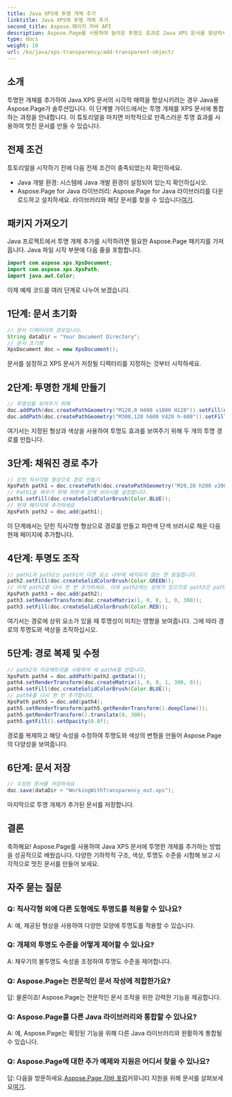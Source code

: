 ```yaml
---
title: Java XPS에 투명 개체 추가
linktitle: Java XPS에 투명 개체 추가
second_title: Aspose.페이지 자바 API
description: Aspose.Page를 사용하여 놀라운 투명도 효과로 Java XPS 문서를 향상하세요. 투명한 개체를 추가하려면 단계별 가이드를 따르세요.
type: docs
weight: 10
url: /ko/java/xps-transparency/add-transparent-object/
---
```

## 소개
투명한 개체를 추가하여 Java XPS 문서의 시각적 매력을 향상시키려는 경우 Java용 Aspose.Page가 솔루션입니다. 이 단계별 가이드에서는 투명 개체를 XPS 문서에 통합하는 과정을 안내합니다. 이 튜토리얼을 마치면 미학적으로 만족스러운 투명 효과를 사용하여 멋진 문서를 만들 수 있습니다.
## 전제 조건
튜토리얼을 시작하기 전에 다음 전제 조건이 충족되었는지 확인하세요.
- Java 개발 환경: 시스템에 Java 개발 환경이 설정되어 있는지 확인하십시오.
-  Aspose.Page for Java 라이브러리: Aspose.Page for Java 라이브러리를 다운로드하고 설치하세요. 라이브러리와 해당 문서를 찾을 수 있습니다[여기](https://releases.aspose.com/page/java/).
## 패키지 가져오기
Java 프로젝트에서 투명 개체 추가를 시작하려면 필요한 Aspose.Page 패키지를 가져옵니다. Java 파일 시작 부분에 다음 줄을 포함합니다.
```java
import com.aspose.xps.XpsDocument;
import com.aspose.xps.XpsPath;
import java.awt.Color;
```
이제 예제 코드를 여러 단계로 나누어 보겠습니다.
## 1단계: 문서 초기화
```java
// 문서 디렉터리의 경로입니다.
String dataDir = "Your Document Directory";
// 문서 초기화
XpsDocument doc = new XpsDocument();
```
문서를 설정하고 XPS 문서가 저장될 디렉터리를 지정하는 것부터 시작하세요.
## 2단계: 투명한 개체 만들기
```java
// 투명성을 보여주기 위해
doc.addPath(doc.createPathGeometry("M120,0 H400 v1000 H120")).setFill(doc.createSolidColorBrush(Color.GRAY));
doc.addPath(doc.createPathGeometry("M300,120 h600 V420 h-600")).setFill(doc.createSolidColorBrush(Color.GRAY));
```
여기서는 지정된 형상과 색상을 사용하여 투명도 효과를 보여주기 위해 두 개의 투명 경로를 만듭니다.
## 3단계: 채워진 경로 추가
```java
// 닫힌 직사각형 형상으로 경로 만들기
XpsPath path1 = doc.createPath(doc.createPathGeometry("M20,20 h200 v200 h-200 z"));
// Path1을 채우기 위해 파란색 단색 브러시를 설정합니다.
path1.setFill(doc.createSolidColorBrush(Color.BLUE));
// 현재 페이지에 추가하세요
XpsPath path2 = doc.add(path1);
```
이 단계에서는 닫힌 직사각형 형상으로 경로를 만들고 파란색 단색 브러시로 채운 다음 현재 페이지에 추가합니다.
## 4단계: 투명도 조작
```java
// path1과 path2는 path1이 다른 요소 내부에 배치되지 않는 한 동일합니다.
path2.setFill(doc.createSolidColorBrush(Color.GREEN));
// 이제 path2를 다시 한 번 추가하세요. 이제 path2에는 상위가 있으므로 path3은 path2와 동일하지 않습니다.
XpsPath path3 = doc.add(path2);
path3.setRenderTransform(doc.createMatrix(1, 0, 0, 1, 0, 300));
path3.setFill(doc.createSolidColorBrush(Color.RED));
```
여기서는 경로에 상위 요소가 있을 때 투명성이 미치는 영향을 보여줍니다. 그에 따라 경로의 투명도와 색상을 조작하십시오.
## 5단계: 경로 복제 및 수정
```java
// path2의 지오메트리를 사용하여 새 path4를 만듭니다.
XpsPath path4 = doc.addPath(path2.getData());
path4.setRenderTransform(doc.createMatrix(1, 0, 0, 1, 300, 0));
path4.setFill(doc.createSolidColorBrush(Color.BLUE));
// path4를 다시 한 번 추가합니다.
XpsPath path5 = doc.add(path4);
path5.setRenderTransform(path5.getRenderTransform().deepClone());
path5.getRenderTransform().translate(0, 300);
path5.getFill().setOpacity(0.8f);
```
경로를 복제하고 해당 속성을 수정하여 투명도와 색상의 변형을 만들어 Aspose.Page의 다양성을 보여줍니다.
## 6단계: 문서 저장
```java
// 수정된 문서를 저장하세요
doc.save(dataDir + "WorkingWithTransparency_out.xps");
```
마지막으로 투명 개체가 추가된 문서를 저장합니다.
## 결론
축하해요! Aspose.Page를 사용하여 Java XPS 문서에 투명한 개체를 추가하는 방법을 성공적으로 배웠습니다. 다양한 기하학적 구조, 색상, 투명도 수준을 시험해 보고 시각적으로 멋진 문서를 만들어 보세요.
## 자주 묻는 질문
### Q: 직사각형 외에 다른 도형에도 투명도를 적용할 수 있나요?
A: 예, 제공된 형상을 사용하여 다양한 모양에 투명도를 적용할 수 있습니다.
### Q: 개체의 투명도 수준을 어떻게 제어할 수 있나요?
A: 채우기의 불투명도 속성을 조정하여 투명도 수준을 제어합니다.
### Q: Aspose.Page는 전문적인 문서 작성에 적합한가요?
답: 물론이죠! Aspose.Page는 전문적인 문서 조작을 위한 강력한 기능을 제공합니다.
### Q: Aspose.Page를 다른 Java 라이브러리와 통합할 수 있나요?
A: 예, Aspose.Page는 확장된 기능을 위해 다른 Java 라이브러리와 원활하게 통합될 수 있습니다.
### Q: Aspose.Page에 대한 추가 예제와 지원은 어디서 찾을 수 있나요?
 답: 다음을 방문하세요.[Aspose.Page 자바 포럼](https://forum.aspose.com/c/page/39)커뮤니티 지원을 위해 문서를 살펴보세요[여기](https://reference.aspose.com/page/java/).
